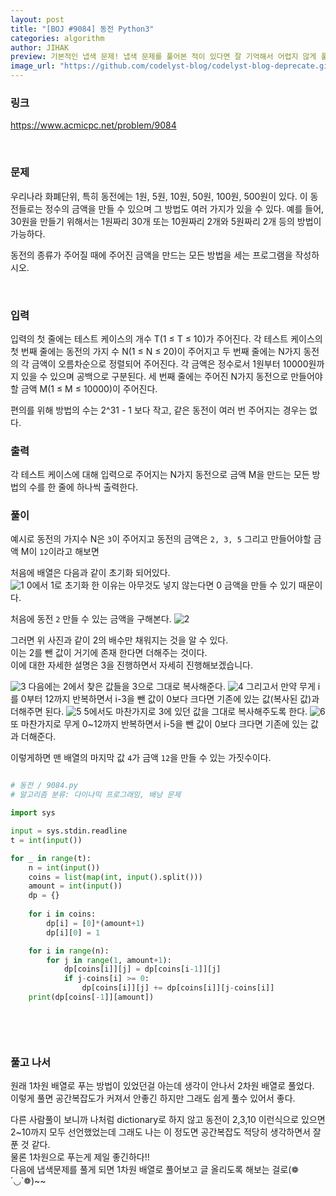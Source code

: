 ```yaml
---
layout: post
title: "[BOJ #9084] 동전 Python3"
categories: algorithm
author: JIHAK
preview: 기본적인 냅색 문제! 냅색 문제를 풀어본 적이 있다면 잘 기억해서 어렵지 않게 풀 수 있다. 
image_url: "https://github.com/codelyst-blog/codelyst-blog-deprecate.github.io/assets/55094745/aa6ece51-00f3-4f63-8507-dac33c70a4e2"
---
```


### 링크
<a href= "https://www.acmicpc.net/problem/9084">https://www.acmicpc.net/problem/9084</a>


<br>

### 문제
우리나라 화폐단위, 특히 동전에는 1원, 5원, 10원, 50원, 100원, 500원이 있다. 이 동전들로는 정수의 금액을 만들 수 있으며 그 방법도 여러 가지가 있을 수 있다. 예를 들어, 30원을 만들기 위해서는 1원짜리 30개 또는 10원짜리 2개와 5원짜리 2개 등의 방법이 가능하다.

동전의 종류가 주어질 때에 주어진 금액을 만드는 모든 방법을 세는 프로그램을 작성하시오.


<br>

### 입력
입력의 첫 줄에는 테스트 케이스의 개수 T(1 ≤ T ≤ 10)가 주어진다. 각 테스트 케이스의 첫 번째 줄에는 동전의 가지 수 N(1 ≤ N ≤ 20)이 주어지고 두 번째 줄에는 N가지 동전의 각 금액이 오름차순으로 정렬되어 주어진다. 각 금액은 정수로서 1원부터 10000원까지 있을 수 있으며 공백으로 구분된다. 세 번째 줄에는 주어진 N가지 동전으로 만들어야 할 금액 M(1 ≤ M ≤ 10000)이 주어진다.

편의를 위해 방법의 수는 2^31 - 1 보다 작고, 같은 동전이 여러 번 주어지는 경우는 없다.
<br>
    
### 출력
각 테스트 케이스에 대해 입력으로 주어지는 N가지 동전으로 금액 M을 만드는 모든 방법의 수를 한 줄에 하나씩 출력한다.
<br>
      
### 풀이

예시로 동전의 가지수 N은 `3`이 주어지고 동전의 금액은 `2, 3, 5` 그리고 만들어야할 금액 M이 `12`이라고 해보면


처음에 배열은 다음과 같이 초기화 되어있다.   
<img src = "https://github.com/codelyst-blog/codelyst-blog-deprecate.github.io/assets/55094745/3bb78608-ef17-4886-ab44-8f2949f15053" alt = "1">
0에서 1로 초기화 한 이유는 아무것도 넣지 않는다면 0 금액을 만들 수 있기 때문이다.   

처음에 동전 `2` 만들 수 있는 금액을 구해본다. 
<img src = "https://github.com/codelyst-blog/codelyst-blog-deprecate.github.io/assets/55094745/4e925ae5-5ad0-454f-b608-f5473d243fc1" alt = "2">

그러면 위 사진과 같이 2의 배수만 채워지는 것을 알 수 있다.  
이는 2를 뺀 값이 거기에 존재 한다면 더해주는 것이다.   
이에 대한 자세한 설명은 3을 진행하면서 자세히 진행해보겠습니다.   

<img src="https://github.com/codelyst-blog/codelyst-blog-deprecate.github.io/assets/55094745/d443d216-353a-4e7a-a7e8-70f685da35cc" alt="3">
다음에는 2에서 찾은 값들을 3으로 그대로 복사해준다.
<img src="https://github.com/codelyst-blog/codelyst-blog-deprecate.github.io/assets/55094745/60a050e1-240e-4f8f-9dc1-420f47632e1a" alt="4">
그리고서 만약 무게 i를 0부터 12까지 반복하면서 i-3을 뺀 값이 0보다 크다면 기존에 있는 값(복사된 값)과 더해주면 된다.

<img src="https://github.com/codelyst-blog/codelyst-blog-deprecate.github.io/assets/55094745/c6e89e6a-c111-47db-a8d1-f75ebc862e1e" alt="5">
5에서도 마찬가지로 3에 있던 값을 그대로 복사해주도록 한다.
<img src="https://github.com/codelyst-blog/codelyst-blog-deprecate.github.io/assets/55094745/fd33cf2f-551e-4e23-b3af-1768683ea788" alt="6">
또 마찬가지로 무게 0~12까지 반복하면서 i-5을 뺀 값이 0보다 크다면 기존에 있는 값과 더해준다.

이렇게하면 맨 배열의 마지막 값 `4`가 금액 `12`을 만들 수 있는 가짓수이다.


```python

# 동전 / 9084.py
# 알고리즘 분류: 다이나믹 프로그래밍, 배낭 문제

import sys

input = sys.stdin.readline
t = int(input())

for _ in range(t):
    n = int(input())
    coins = list(map(int, input().split()))
    amount = int(input())
    dp = {}
    
    for i in coins:
        dp[i] = [0]*(amount+1)
        dp[i][0] = 1

    for i in range(n):
        for j in range(1, amount+1):
            dp[coins[i]][j] = dp[coins[i-1]][j]
            if j-coins[i] >= 0:
                dp[coins[i]][j] += dp[coins[i]][j-coins[i]]
    print(dp[coins[-1]][amount])

    
``` 


<br>

### 풀고 나서

원래 1차원 배열로 푸는 방법이 있었던걸 아는데 생각이 안나서 2차원 배열로 풀었다.   
이렇게 풀면 공간복잡도가 커져서 안좋긴 하지만 그래도 쉽게 풀수 있어서 좋다.    

다른 사람풀이 보니까 나처럼 dictionary로 하지 않고 동전이 2,3,10 이런식으로 있으면    
2~10까지 모두 선언했었는데 그래도 나는 이 정도면 공간복잡도 적당히 생각하면서 잘 푼 것 같다.   
물론 1차원으로 푸는게 제일 좋긴하다!!   
다음에 냅색문제를 풀게 되면 1차원 배열로 풀어보고 글 올리도록 해보는 걸로(❁´◡`❁)~~
